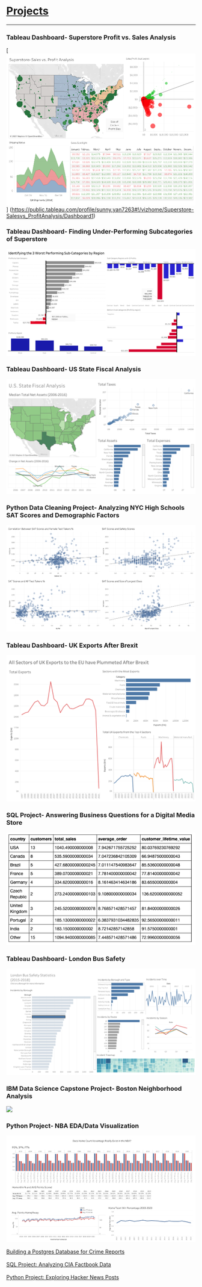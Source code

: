 # [Projects](https://github.com/sunnyyan97/Data-Science-Portfolio)
--------------------------

### **Tableau Dashboard- Superstore Profit vs. Sales Analysis**
[<img src="https://raw.githubusercontent.com/sunnyyan97/sunnyyan97.github.io/main/_layouts/Dashboard%201%20(2).png">]
(https://public.tableau.com/profile/sunny.yan7263#!/vizhome/Superstore-Salesvs_ProfitAnalysis/Dashboard1)

### **Tableau Dashboard- Finding Under-Performing Subcategories of Superstore**
[<img src="https://raw.githubusercontent.com/sunnyyan97/sunnyyan97.github.io/main/_layouts/Dashboard%201%20(1).png">](https://public.tableau.com/views/SuperstoreSub-CategorySalesAnalysis/Dashboard1?:language=en&:display_count=y&:origin=viz_share_link)

### **Tableau Dashboard- US State Fiscal Analysis**
[<img src="https://raw.githubusercontent.com/sunnyyan97/sunnyyan97.github.io/main/US%20Fiscal%20Analysis.png">](https://public.tableau.com/profile/sunny.yan7263#!/vizhome/U_SStateFiscalAnalysis/Dashboard1)

### **Python Data Cleaning Project- Analyzing NYC High Schools SAT Scores and Demographic Factors**
[<img src="https://raw.githubusercontent.com/sunnyyan97/sunnyyan97.github.io/main/nychighschool.001.jpeg">](https://raw.githubusercontent.com/sunnyyan97/sunnyyan97.github.io/main/_layouts/NYC%20SAT%20Scores.png)

### **Tableau Dashboard- UK Exports After Brexit**
[<img src="https://raw.githubusercontent.com/sunnyyan97/sunnyyan97.github.io/main/_layouts/UK%20Exports.png">](https://public.tableau.com/views/UKExports_16170347923990/Dashboard1?:language=en&:display_count=y&publish=yes&:origin=viz_share_link)

### **SQL Project- Answering Business Questions for a Digital Media Store**
[<img src="https://raw.githubusercontent.com/sunnyyan97/Answering-Business-Questions-with-SQL/main/Screen%20Shot%202021-02-19%20at%202.59.04%20AM.png">](https://github.com/sunnyyan97/Answering-Business-Questions-with-SQL)

### **Tableau Dashboard- London Bus Safety**
[<img src="https://raw.githubusercontent.com/sunnyyan97/sunnyyan97.github.io/main/Dashboard%202%20(2).png">](https://public.tableau.com/views/LondonBusSafety_16166872675440/Dashboard2?:language=en&:display_count=y&:origin=viz_share_link)

### **IBM Data Science Capstone Project- Boston Neighborhood Analysis**
[<img src="https://raw.githubusercontent.com/sunnyyan97/Coursera_Capstone/main/images/Screen%20Shot%202021-03-05%20at%201.56.17%20PM.png">](https://github.com/bigsunn97/Coursera_Capstone)

### **Python Project- NBA EDA/Data Visualization**
[<img src="https://raw.githubusercontent.com/sunnyyan97/sunnyyan97.github.io/main/Regional%204.001.jpeg">](https://github.com/sunnyyan97/NBA-EDA-and-Data-Visualization-Project)

[Building a Postgres Database for Crime Reports](https://github.com/sunnyyan97/Data-Science-Portfolio/blob/main/Database%20for%20Crime%20Reports.ipynb)
<br><br>
[SQL Project: Analyzing CIA Factbook Data](https://github.com/sunnyyan97/CIA-Factbook-Analysis-with-SQL)
<br><br>
[Python Project: Exploring Hacker News Posts](https://github.com/sunnyyan97/Analyzing-Hacker-News-Posts)
